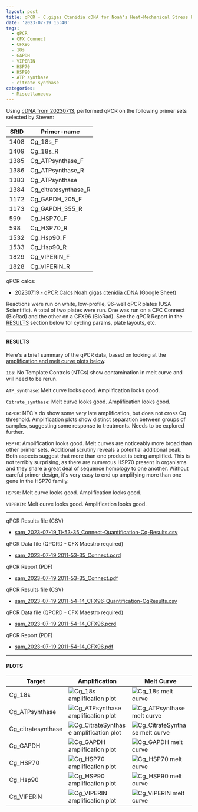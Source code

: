 ```yaml
---
layout: post
title: qPCR - C.gigas Ctenidia cDNA for Noah's Heat-Mechanical Stress Project
date: '2023-07-19 15:40'
tags: 
  - qPCR
  - CFX Connect
  - CFX96
  - 18s
  - GAPDH
  - VIPERIN
  - HSP70
  - HSP90
  - ATP synthase
  - citrate synthase
categories: 
  - Miscellaneous
---
```

Using [cDNA from 20230713](https://robertslab.github.io/sams-notebook/2023/07/13/Reverse-Transcription-C.gigas-RNA-from-Noah's-Heat-Mechanical-Stress-Project.html), performed qPCR on the following primer sets selected by Steven:

| SRID | Primer-name          |
|------|----------------------|
| 1408 | Cg_18s_F             |
| 1409 | Cg_18s_R             |
| 1385 | Cg_ATPsynthase_F     |
| 1386 | Cg_ATPsynthase_R     |
| 1383 | Cg_ATPsynthase       |
| 1384 | Cg_citratesynthase_R |
| 1172 | Cg_GAPDH_205_F       |
| 1173 | Cg_GAPDH_355_R       |
| 599  | Cg_HSP70_F           |
| 598  | Cg_HSP70_R           |
| 1532 | Cg_Hsp90_F           |
| 1533 | Cg_Hsp90_R           |
| 1829 | Cg_VIPERIN_F         |
| 1828 | Cg_VIPERIN_R         |

qPCR calcs:

- [20230719 - qPCR Calcs Noah gigas ctenidia cDNA](https://docs.google.com/spreadsheets/d/1DXVSlQtKJsmwNEUbx-IOEdoOFy8FwFqmw8n7LW3pqgw/edit#gid=0) (Google Sheet)

Reactions were run on white, low-profile, 96-well qPCR plates (USA Scientific). A total of two plates were run. One was run on a CFC Connect (BioRad) and the other on a CFX96 (BioRad). See the qPCR Report in the [RESULTS](#results) section below for cycling params, plate layouts, etc.


---

#### RESULTS

Here's a brief summary of the qPCR data, based on looking at the [amplification and melt curve plots below](#plots).

`18s`: No Template Controls (NTCs) show contamination in melt curve and will need to be rerun.

`ATP_synthase`: Melt curve looks good. Amplification looks good.

`Citrate_synthase`: Melt curve looks good. Amplification looks good.

`GAPDH`: NTC's do show some very late amplification, but does not cross Cq threshold. Amplification plots show distinct separation between groups of samples, suggesting some response to treatments. Needs to be explored further.

`HSP70`: Amplification looks good. Melt curves are noticeably more broad than other primer sets. Additional scrutiny reveals a potential additional peak. Both aspects suggest that more than one product is being amplified. This is not terribly surprising, as there are numerous HSP70 present in organisms and they share a great deal of sequence homology to one another. Without careful primer design, it's very easy to end up amplifying more than one gene in the HSP70 family.

`HSP90`: Melt curve looks good. Amplification looks good.

`VIPERIN`: Melt curve looks good. Amplification looks good.

---

qPCR Results file (CSV)

- [sam_2023-07-19_11-53-35_Connect-Quantification-Cq-Results.csv](https://owl.fish.washington.edu/Athaliana/qPCR_data/sam_2023-07-19_11-53-35_Connect-Quantification-Cq-Results.csv)

qPCR Data file (QPCRD - CFX Maestro required)

- [sam_2023-07-19 2011-53-35_Connect.pcrd](https://owl.fish.washington.edu/scaphapoda/qPCR_data/cfx_connect_data/sam_2023-07-19%2011-53-35_Connect.pcrd)

qPCR Report (PDF)

- [sam_2023-07-19 2011-53-35_Connect.pdf](https://owl.fish.washington.edu/scaphapoda/qPCR_data/cfx_connect_data/sam_2023-07-19%2011-53-35_Connect.pdf)

qPCR Results file (CSV)

- [sam_2023-07-19 2011-54-14_CFX96-Quantification-CqResults.csv](https://owl.fish.washington.edu/Athaliana/qPCR_data/sam_2023-07-19%2011-54-14_CFX96-Quantification-CqResults.csv)

qPCR Data file (QPCRD - CFX Maestro required)

- [sam_2023-07-19 2011-54-14_CFX96.pcrd](https://owl.fish.washington.edu/scaphapoda/qPCR_data/cfx_connect_data/sam_2023-07-19%2011-54-14_CFX96.pcrd)

qPCR Report (PDF)

- [sam_2023-07-19 2011-54-14_CFX96.pdf](https://owl.fish.washington.edu/scaphapoda/qPCR_data/cfx_connect_data/sam_2023-07-19%2011-54-14_CFX96.pdf)

---

#### PLOTS

| Target             | Amplification                                                                                                                                                  | Melt Curve                                                                                                                                              |
|--------------------|----------------------------------------------------------------------------------------------------------------------------------------------------------------|---------------------------------------------------------------------------------------------------------------------------------------------------------|
| Cg_18s             | ![Cg_18s amplification plot](https://owl.fish.washington.edu/Athaliana/qPCR_data/sam_2023-07-19%2011-53-35_Connect-Cg_18s-amp-plots.png)                         | ![Cg_18s melt curve](https://owl.fish.washington.edu/Athaliana/qPCR_data/sam_2023-07-19%2011-53-35_Connect-Cg_18s-melt-plots.png)                         |
| Cg_ATPsynthase     | ![Cg_ATPsynthase amplification plot](https://owl.fish.washington.edu/Athaliana/qPCR_data/sam_2023-07-19%2011-53-35_Connect-Cg_ATPsynthase-amp-plots.png)         | ![Cg_ATPsynthase melt curve](https://owl.fish.washington.edu/Athaliana/qPCR_data/sam_2023-07-19%2011-53-35_Connect-Cg_ATPsynthase-melt-plots.png)         |
| Cg_citratesynthase | ![Cg_CitrateSynthase amplification plot](https://owl.fish.washington.edu/Athaliana/qPCR_data/sam_2023-07-19%2011-53-35_Connect-Cg_CitrateSynthase-amp-plots.png) | ![Cg_CitrateSynthase melt curve](https://owl.fish.washington.edu/Athaliana/qPCR_data/sam_2023-07-19%2011-53-35_Connect-Cg_CitrateSynthase-melt-plots.png) |
| Cg_GAPDH           | ![Cg_GAPDH amplification plot](https://owl.fish.washington.edu/Athaliana/qPCR_data/sam_2023-07-19%2011-53-35_Connect-Cg_GAPDH-amp-plots.png)                     | ![Cg_GAPDH melt curve](https://owl.fish.washington.edu/Athaliana/qPCR_data/sam_2023-07-19%2011-53-35_Connect-Cg_GAPDH-melt-plots.png)                     |
| Cg_HSP70           | ![Cg_HSP70 amplification plot](https://owl.fish.washington.edu/Athaliana/qPCR_data/sam_2023-07-19%2011-54-14_CFX96-Cg_HSP70-amp-plots.png)                       | ![Cg_HSP70 melt curve](https://owl.fish.washington.edu/Athaliana/qPCR_data/sam_2023-07-19%2011-54-14_CFX96-Cg_HSP70-melt-plots.png)                       |
| Cg_Hsp90           | ![Cg_HSP90 amplification plot](https://owl.fish.washington.edu/Athaliana/qPCR_data/sam_2023-07-19%2011-54-14_CFX96-Cg_HSP90-amp-plots.png)                       | ![Cg_HSP90 melt curve](https://owl.fish.washington.edu/Athaliana/qPCR_data/sam_2023-07-19%2011-54-14_CFX96-Cg_HSP90-melt-plots.png)                       |
| Cg_VIPERIN         | ![Cg_VIPERIN amplification plot](https://owl.fish.washington.edu/Athaliana/qPCR_data/sam_2023-07-19%2011-54-14_CFX96-Cg_VIPERIN-amp-plots.png)                   | ![Cg_VIPERIN melt curve](https://owl.fish.washington.edu/Athaliana/qPCR_data/sam_2023-07-19%2011-54-14_CFX96-Cg_VIPERIN-melt-plots.png)                   |
